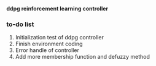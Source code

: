 #### ddpg reinforcement learning controller
### to-do list
1. Initialization test of ddpg controller
2. Finish environment coding
3. Error handle of controller
4. Add more membership function and defuzzy method

